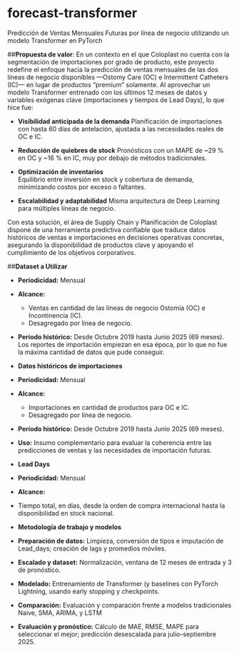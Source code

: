 # **forecast-transformer**
Predicción de Ventas Mensuales Futuras por línea de negocio utilizando un modelo Transformer en PyTorch

##**Propuesta de valor**:
En un contexto en el que Coloplast no cuenta con la segmentación de importaciones por grado de producto, este proyecto redefine el enfoque hacia la predicción de ventas mensuales de las dos líneas de negocio disponibles —Ostomy Care (OC) e Intermittent Catheters (IC)— en lugar de productos “premium” solamente. Al aprovechar un modelo Transformer entrenado con los últimos 12 meses de datos y variables exógenas clave (importaciones y tiempos de Lead Days), lo que hice fue:

- **Visibilidad anticipada de la demanda**
    Planificación de importaciones con hasta 60 días de antelación, ajustada a las necesidades reales de OC e IC.
  
- **Reducción de quiebres de stock**
   Pronósticos con un MAPE de ~29 % en OC y ~16 % en IC, muy por debajo de métodos tradicionales.

- **Optimización de inventarios**  
   Equilibrio entre inversión en stock y cobertura de demanda, minimizando costos por exceso o faltantes.

- **Escalabilidad y adaptabilidad** 
   Misma arquitectura de Deep Learning para múltiples líneas de negocio.
  
Con esta solución, el área de Supply Chain y Planificación de Coloplast dispone de una herramienta predictiva confiable que traduce datos históricos de ventas e importaciones en decisiones operativas concretas, asegurando la disponibilidad de productos clave y apoyando el cumplimiento de los objetivos corporativos.

##**Dataset a Utilizar**
- **Periodicidad:** Mensual
- **Alcance:**
  - Ventas en cantidad de las líneas de negocio Ostomía (OC) e Incontinencia (IC).  
  - Desagregado por línea de negocio.
- **Período histórico:** Desde Octubre 2019 hasta Junio 2025 (69 meses). Los reportes de importación empiezan en esa época, por lo que no fue la máxima cantidad de datos que pude conseguir.

- **Datos históricos de importaciones**  
- **Periodicidad:** Mensual  
- **Alcance:**  
  - Importaciones en cantidad de productos para OC e IC.  
  - Desagregado por línea de negocio.  
- **Período histórico:** Desde Octubre 2019 hasta Junio 2025 (69 meses).
- **Uso:** Insumo complementario para evaluar la coherencia entre las predicciones de ventas y las necesidades de importación futuras.

- **Lead Days**  
- **Periodicidad:** Mensual  
- **Alcance:**  
- Tiempo total, en días, desde la orden de compra internacional hasta la disponibilidad en stock nacional.

- **Metodología de trabajo y modelos**
- **Preparación de datos:** Limpieza, conversión de tipos e imputación de Lead_days; creación de lags y promedios móviles.  
- **Escalado y dataset:** Normalización, ventana de 12 meses de entrada y 3 de pronóstico.
- **Modelado:** Entrenamiento de Transformer (y baselines  con PyTorch Lightning, usando early stopping y checkpoints.
- **Comparación:** Evaluación y comparación frente a modelos tradicionales Naive, SMA, ARIMA, y LSTM
- **Evaluación y pronóstico:** Cálculo de MAE, RMSE, MAPE para seleccionar el mejor; predicción desescalada para julio–septiembre 2025.  

